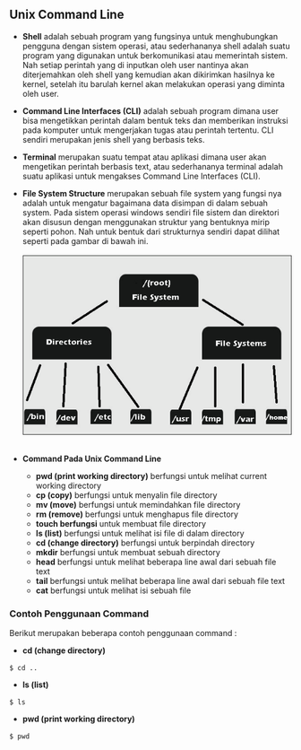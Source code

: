 ## Unix Command Line

- __Shell__ adalah sebuah program yang fungsinya untuk menghubungkan pengguna dengan sistem operasi, atau sederhananya shell adalah suatu program yang digunakan untuk berkomunikasi atau memerintah sistem. Nah setiap perintah yang di inputkan oleh user nantinya akan diterjemahkan oleh shell yang kemudian akan dikirimkan hasilnya ke kernel, setelah itu barulah kernel akan melakukan operasi yang diminta oleh user.

- __Command Line Interfaces (CLI)__ adalah sebuah program dimana user bisa mengetikkan perintah dalam bentuk teks dan memberikan instruksi pada komputer untuk mengerjakan tugas atau perintah tertentu. CLI sendiri merupakan jenis shell yang berbasis teks.

- __Terminal__ merupakan suatu tempat atau aplikasi dimana user akan mengetikan perintah berbasis text, atau sederhananya terminal adalah suatu aplikasi untuk mengakses Command Line Interfaces (CLI).

- __File System Structure__ merupakan sebuah file system yang fungsi nya adalah untuk mengatur bagaimana data disimpan di dalam sebuah system. Pada sistem operasi windows sendiri file sistem dan direktori akan disusun dengan menggunakan struktur yang bentuknya mirip seperti pohon. Nah untuk bentuk dari strukturnya sendiri dapat dilihat seperti pada gambar di bawah ini. <br>  
![screenshoot html](fls.png "File System Structure")
<br> <br>

- **Command Pada Unix Command Line** 
    - **pwd (print working directory)** berfungsi untuk melihat current working directory
    - **cp (copy)** berfungsi untuk menyalin file directory
    - **mv (move)** berfungsi untuk memindahkan file directory
    - **rm (remove)** berfungsi untuk menghapus file directory
    - **touch berfungsi** untuk membuat file directory
    - **ls (list)** berfungsi untuk melihat isi file di dalam directory
    - **cd (change directory)** berfungsi untuk berpindah directory
    - **mkdir** berfungsi untuk membuat sebuah directory
    - **head** berfungsi untuk melihat beberapa line awal dari sebuah file text
    - **tail** berfungsi untuk melihat beberapa line awal dari sebuah file text
    - **cat** berfungsi untuk melihat isi sebuah file

### Contoh Penggunaan Command
Berikut merupakan beberapa contoh penggunaan command :

- **cd (change directory)** 

```
$ cd .. 
```

- **ls (list)** 

```
$ ls 
```

- **pwd (print working directory)** 

```
$ pwd
```